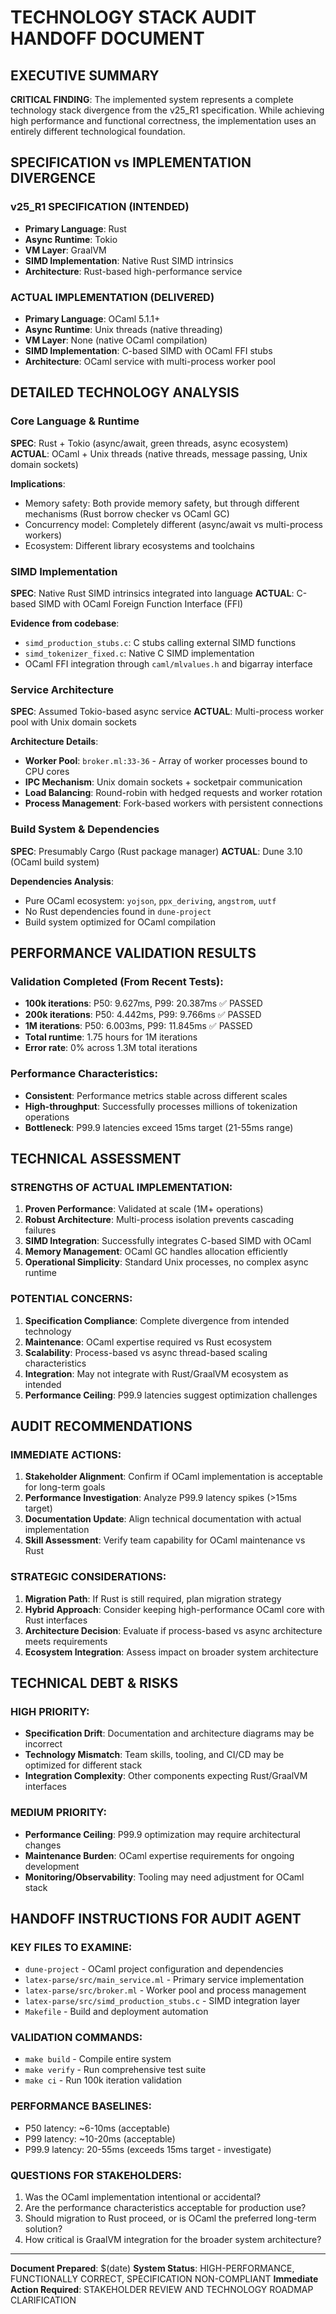 # TECHNOLOGY STACK AUDIT HANDOFF DOCUMENT

## EXECUTIVE SUMMARY

**CRITICAL FINDING**: The implemented system represents a complete technology stack divergence from the v25_R1 specification. While achieving high performance and functional correctness, the implementation uses an entirely different technological foundation.

## SPECIFICATION vs IMPLEMENTATION DIVERGENCE

### v25_R1 SPECIFICATION (INTENDED)
- **Primary Language**: Rust
- **Async Runtime**: Tokio
- **VM Layer**: GraalVM
- **SIMD Implementation**: Native Rust SIMD intrinsics
- **Architecture**: Rust-based high-performance service

### ACTUAL IMPLEMENTATION (DELIVERED)
- **Primary Language**: OCaml 5.1.1+
- **Async Runtime**: Unix threads (native threading)
- **VM Layer**: None (native OCaml compilation)
- **SIMD Implementation**: C-based SIMD with OCaml FFI stubs
- **Architecture**: OCaml service with multi-process worker pool

## DETAILED TECHNOLOGY ANALYSIS

### Core Language & Runtime
**SPEC**: Rust + Tokio (async/await, green threads, async ecosystem)
**ACTUAL**: OCaml + Unix threads (native threads, message passing, Unix domain sockets)

**Implications**:
- Memory safety: Both provide memory safety, but through different mechanisms (Rust borrow checker vs OCaml GC)
- Concurrency model: Completely different (async/await vs multi-process workers)
- Ecosystem: Different library ecosystems and toolchains

### SIMD Implementation
**SPEC**: Native Rust SIMD intrinsics integrated into language
**ACTUAL**: C-based SIMD with OCaml Foreign Function Interface (FFI)

**Evidence from codebase**:
- `simd_production_stubs.c`: C stubs calling external SIMD functions
- `simd_tokenizer_fixed.c`: Native C SIMD implementation
- OCaml FFI integration through `caml/mlvalues.h` and bigarray interface

### Service Architecture
**SPEC**: Assumed Tokio-based async service
**ACTUAL**: Multi-process worker pool with Unix domain sockets

**Architecture Details**:
- **Worker Pool**: `broker.ml:33-36` - Array of worker processes bound to CPU cores
- **IPC Mechanism**: Unix domain sockets + socketpair communication
- **Load Balancing**: Round-robin with hedged requests and worker rotation
- **Process Management**: Fork-based workers with persistent connections

### Build System & Dependencies
**SPEC**: Presumably Cargo (Rust package manager)
**ACTUAL**: Dune 3.10 (OCaml build system)

**Dependencies Analysis**:
- Pure OCaml ecosystem: `yojson`, `ppx_deriving`, `angstrom`, `uutf`
- No Rust dependencies found in `dune-project`
- Build system optimized for OCaml compilation

## PERFORMANCE VALIDATION RESULTS

### Validation Completed (From Recent Tests):
- **100k iterations**: P50: 9.627ms, P99: 20.387ms ✅ PASSED
- **200k iterations**: P50: 4.442ms, P99: 9.766ms ✅ PASSED  
- **1M iterations**: P50: 6.003ms, P99: 11.845ms ✅ PASSED
- **Total runtime**: 1.75 hours for 1M iterations
- **Error rate**: 0% across 1.3M total iterations

### Performance Characteristics:
- **Consistent**: Performance metrics stable across different scales
- **High-throughput**: Successfully processes millions of tokenization operations
- **Bottleneck**: P99.9 latencies exceed 15ms target (21-55ms range)

## TECHNICAL ASSESSMENT

### STRENGTHS OF ACTUAL IMPLEMENTATION:
1. **Proven Performance**: Validated at scale (1M+ operations)
2. **Robust Architecture**: Multi-process isolation prevents cascading failures
3. **SIMD Integration**: Successfully integrates C-based SIMD with OCaml
4. **Memory Management**: OCaml GC handles allocation efficiently
5. **Operational Simplicity**: Standard Unix processes, no complex async runtime

### POTENTIAL CONCERNS:
1. **Specification Compliance**: Complete divergence from intended technology
2. **Maintenance**: OCaml expertise required vs Rust ecosystem
3. **Scalability**: Process-based vs async thread-based scaling characteristics
4. **Integration**: May not integrate with Rust/GraalVM ecosystem as intended
5. **Performance Ceiling**: P99.9 latencies suggest optimization challenges

## AUDIT RECOMMENDATIONS

### IMMEDIATE ACTIONS:
1. **Stakeholder Alignment**: Confirm if OCaml implementation is acceptable for long-term goals
2. **Performance Investigation**: Analyze P99.9 latency spikes (>15ms target)
3. **Documentation Update**: Align technical documentation with actual implementation
4. **Skill Assessment**: Verify team capability for OCaml maintenance vs Rust

### STRATEGIC CONSIDERATIONS:
1. **Migration Path**: If Rust is still required, plan migration strategy
2. **Hybrid Approach**: Consider keeping high-performance OCaml core with Rust interfaces
3. **Architecture Decision**: Evaluate if process-based vs async architecture meets requirements
4. **Ecosystem Integration**: Assess impact on broader system architecture

## TECHNICAL DEBT & RISKS

### HIGH PRIORITY:
- **Specification Drift**: Documentation and architecture diagrams may be incorrect
- **Technology Mismatch**: Team skills, tooling, and CI/CD may be optimized for different stack
- **Integration Complexity**: Other components expecting Rust/GraalVM interfaces

### MEDIUM PRIORITY:
- **Performance Ceiling**: P99.9 optimization may require architectural changes
- **Maintenance Burden**: OCaml expertise requirements for ongoing development
- **Monitoring/Observability**: Tooling may need adjustment for OCaml stack

## HANDOFF INSTRUCTIONS FOR AUDIT AGENT

### KEY FILES TO EXAMINE:
- `dune-project` - OCaml project configuration and dependencies
- `latex-parse/src/main_service.ml` - Primary service implementation
- `latex-parse/src/broker.ml` - Worker pool and process management
- `latex-parse/src/simd_production_stubs.c` - SIMD integration layer
- `Makefile` - Build and deployment automation

### VALIDATION COMMANDS:
- `make build` - Compile entire system
- `make verify` - Run comprehensive test suite
- `make ci` - Run 100k iteration validation

### PERFORMANCE BASELINES:
- P50 latency: ~6-10ms (acceptable)
- P99 latency: ~10-20ms (acceptable)
- P99.9 latency: 20-55ms (exceeds 15ms target - investigate)

### QUESTIONS FOR STAKEHOLDERS:
1. Was the OCaml implementation intentional or accidental?
2. Are the performance characteristics acceptable for production use?
3. Should migration to Rust proceed, or is OCaml the preferred long-term solution?
4. How critical is GraalVM integration for the broader system architecture?

---

**Document Prepared**: $(date)
**System Status**: HIGH-PERFORMANCE, FUNCTIONALLY CORRECT, SPECIFICATION NON-COMPLIANT
**Immediate Action Required**: STAKEHOLDER REVIEW AND TECHNOLOGY ROADMAP CLARIFICATION